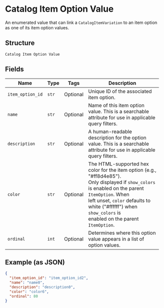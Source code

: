 
# Catalog Item Option Value

An enumerated value that can link a
`CatalogItemVariation` to an item option as one of
its item option values.

## Structure

`Catalog Item Option Value`

## Fields

| Name | Type | Tags | Description |
|  --- | --- | --- | --- |
| `item_option_id` | `str` | Optional | Unique ID of the associated item option. |
| `name` | `str` | Optional | Name of this item option value. This is a searchable attribute for use in applicable query filters. |
| `description` | `str` | Optional | A human-readable description for the option value. This is a searchable attribute for use in applicable query filters. |
| `color` | `str` | Optional | The HTML-supported hex color for the item option (e.g., "#ff8d4e85").<br>Only displayed if `show_colors` is enabled on the parent `ItemOption`. When<br>left unset, `color` defaults to white ("#ffffff") when `show_colors` is<br>enabled on the parent `ItemOption`. |
| `ordinal` | `int` | Optional | Determines where this option value appears in a list of option values. |

## Example (as JSON)

```json
{
  "item_option_id": "item_option_id2",
  "name": "name0",
  "description": "description0",
  "color": "color6",
  "ordinal": 80
}
```

